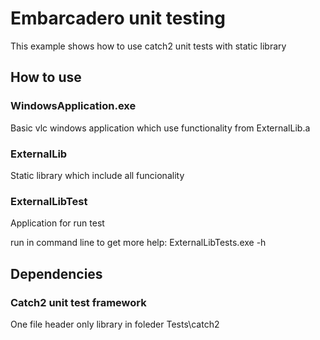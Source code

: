 # Embarcadero unit testing

This example shows how to use catch2 unit tests with static library

## How to use
### WindowsApplication.exe
Basic vlc windows application which use functionality from ExternalLib.a
### ExternalLib
Static library which include all funcionality
### ExternalLibTest
Application for run test

run in command line to get more help:  ExternalLibTests.exe -h

## Dependencies

### Catch2 unit test framework
One file header only library in foleder Tests\catch2


